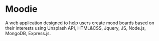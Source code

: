 # Moodie
A web application designed to help users create mood boards based on their interests using Unsplash API, HTML&amp;CSS, Jquery, JS, Node.js, MongoDB, Express.js.

